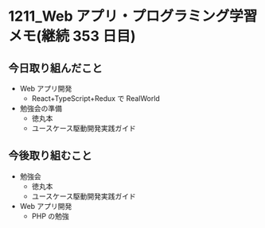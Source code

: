 # 1211_Web アプリ・プログラミング学習メモ(継続 353 日目)

## 今日取り組んだこと

- Web アプリ開発
  - React+TypeScript+Redux で RealWorld
- 勉強会の準備
  - 徳丸本
  - ユースケース駆動開発実践ガイド

## 今後取り組むこと

- 勉強会
  - 徳丸本
  - ユースケース駆動開発実践ガイド
- Web アプリ開発
  - PHP の勉強
